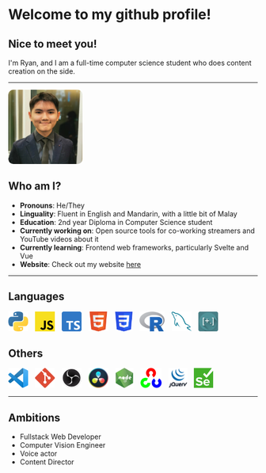 # Welcome to my github profile!

## Nice to meet you!

I'm Ryan, and I am a full-time computer science student who does content creation on the side.

---

<style>
    #pfp {
        height:150px;
        border-radius:10px;
    }

    img.logo {
        height:40px;
        margin-right:10px;
    }
</style>

<img src="images/pfp.webp" id="pfp">

## Who am I?

-    **Pronouns**: He/They
-    **Linguality**: Fluent in English and Mandarin, with a little bit of Malay
-    **Education**: 2nd year Diploma in Computer Science student
-    **Currently working on**: Open source tools for co-working streamers and YouTube videos about it
-    **Currently learning**: Frontend web frameworks, particularly Svelte and Vue
-    **Website**: Check out my website [here](https://liyunze-coding.github.io)

---

## Languages

<img src="images/python.webp" class="logo" alt="python">
<img src="images/javascript.webp" class="logo" alt="Javascript">
<img src="images/typescript.webp" class="logo" alt="typescript">
<img src="images/html5.webp" class="logo" alt="HTML5">
<img src="images/css3.webp" class="logo" alt="CSS3">
<img src="images/R.webp" class="logo" alt="R">
<img src="images/mysql-logo.webp" class="logo" alt="my sql">
<img src="images/BF.webp" class="logo" alt="BrainF*ck">

<br>

## Others

<img src="images/vscode.webp" class="logo" alt="visual studio code">
<img src="images/git.webp" class="logo" alt="git">
<img src="images/obs.webp" class="logo" alt="OBS">
<img src="images/davinci.webp" class="logo" alt="Davinci Resolve">
<img src="images/node-js.webp" class="logo" alt="node JS">
<img src="images/opencv.webp" class="logo" alt="OpenCV">
<img src="images/jquery.webp" class="logo" alt="jQuery">
<img src="images/selenium.webp" class="logo" alt="selenium">

---

## Ambitions

-    Fullstack Web Developer
-    Computer Vision Engineer
-    Voice actor
-    Content Director
